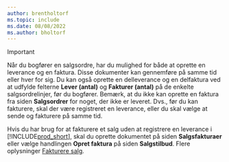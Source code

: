 ```yaml
---
author: brentholtorf
ms.topic: include
ms.date: 08/08/2022
ms.author: bholtorf
---
```

> [!IMPORTANT]
> Når du bogfører en salgsordre, har du mulighed for både at oprette en leverance og en faktura. Disse dokumenter kan gennemføre på samme tid eller hver for sig. Du kan også oprette en delleverance og en delfaktura ved at udfylde felterne **Lever (antal)** og **Fakturer (antal)** på de enkelte salgsordrelinjer, før du bogfører. Bemærk, at du ikke kan oprette en faktura fra siden **Salgsordrer** for noget, der ikke er leveret. Dvs., før du kan fakturere, skal der være registreret en leverance, eller du skal vælge at sende og fakturere på samme tid.
>
> Hvis du har brug for at fakturere et salg uden at registrere en leverance i [!INCLUDE[prod_short](prod_short.md)], skal du oprette dokumentet på siden **Salgsfakturaer** eller vælge handlingen **Opret faktura** på siden **Salgstilbud**. Flere oplysninger [Fakturere salg](../sales-how-invoice-sales.md).
